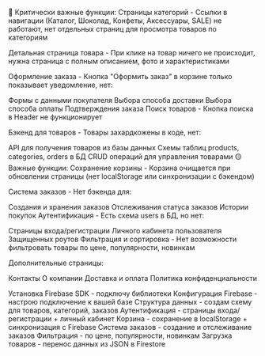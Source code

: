 🔴 Критически важные функции:
Страницы категорий - Ссылки в навигации (Каталог, Шоколад, Конфеты, Аксессуары, SALE) не работают, нет отдельных страниц для просмотра товаров по категориям

Детальная страница товара - При клике на товар ничего не происходит, нужна страница с полным описанием, фото и характеристиками

Оформление заказа - Кнопка "Оформить заказ" в корзине только показывает уведомление, нет:

Формы с данными покупателя
Выбора способа доставки
Выбора способа оплаты
Подтверждения заказа
Поиск товаров - Кнопка поиска в Header не функционирует

Бэкенд для товаров - Товары захардкожены в коде, нет:

API для получения товаров из базы данных
Схемы таблиц products, categories, orders в БД
CRUD операций для управления товарами
🟡 Важные функции:
Сохранение корзины - Корзина очищается при обновлении страницы (нет localStorage или синхронизации с бэкендом)

Система заказов - Нет бэкенда для:

Создания и хранения заказов
Отслеживания статуса заказов
Истории покупок
Аутентификация - Есть схема users в БД, но нет:

Страницы входа/регистрации
Личного кабинета пользователя
Защищенных роутов
Фильтрация и сортировка - Нет возможности фильтровать товары по цене, популярности, новинкам

Дополнительные страницы:

Контакты
О компании
Доставка и оплата
Политика конфиденциальности






Установка Firebase SDK - подключу библиотеки
Конфигурация Firebase - настрою подключение к вашей базе
Структура данных - создам схему для товаров, категорий, заказов
Аутентификация - страницы входа/регистрации + личный кабинет
Корзина - сохранение в localStorage + синхронизация с Firebase
Система заказов - создание и отслеживание заказов
Фильтрация - по цене, популярности, новинкам
Загрузка товаров - перенос данных из JSON в Firestore